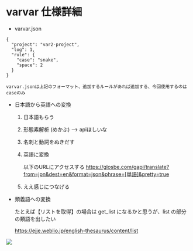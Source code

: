 varvar 仕様詳細
====


- varvar.json

```
{
  "project": "var2-project",
  "log": 1,
  "rule": {
    "case": "snake",
    "space": 2      
  }
}
```

    varvar.jsonは上記のフォーマット、追加するルールがあれば追加する、今回使用するのはcaseのみ

- 日本語から英語への変換



    1. 日本語もらう
    2. 形態素解析 (めかぶ)  --> apiほしいな
    3. 名刺と動詞をぬきだす
    4. 英語に変換

        以下のURLにアクセスする
        https://glosbe.com/gapi/translate?from=jpn&dest=en&format=json&phrase=[単語]&pretty=true

    5. ええ感じにつなげる

- 類義語への変換

    たとえば【リストを取得】の場合は get_list になるかと思うが、list の部分の類語を出したい

    https://ejje.weblio.jp/english-thesaurus/content/list


![](https://www.evernote.com/l/AAtuCDM1iaxNsq9t08QqPpZoJCd2VNY0tKYB/image.png)